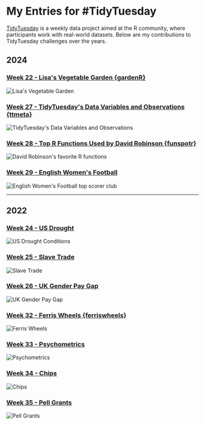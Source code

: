 # My Entries for #TidyTuesday
[TidyTuesday](https://github.com/rfordatascience/tidytuesday/tree/master) is a weekly data project aimed at the R community, where participants work with real-world datasets. Below are my contributions to TidyTuesday challenges over the years.

## 2024

### [Week 22 - Lisa's Vegetable Garden {gardenR}](./2024/Week%2022/)
<img src="./2024/Week 22/Week22.png" alt="Lisa's Vegetable Garden">

### [Week 27 - TidyTuesday's Data Variables and Observations {ttmeta}](./2024/Week%2027/)
<img src="./2024/Week 27/Week27.png" alt="TidyTuesday's Data Variables and Observations">


### [Week 28 - Top R Functions Used by David Robinson {funspotr}](./2024/Week%2028/)
<img src="./2024/Week 28/Week28.png" alt="David Robinson's favorite R functions">

### [Week 29 - English Women's Football](./2024/Week%2029/)
<img src="./2024/Week 29/Week29.png" alt="English Women's Football top scorer club">

---

## 2022

### [Week 24 - US Drought](./2022/Week24/)
<img src="./2022/Week24/TidyTuesday_2022_Week24.png" alt="US Drought Conditions">

### [Week 25 - Slave Trade](./2022/Week25/)
<img src="./2022/Week25/SlaveTrade.jpeg" alt="Slave Trade">

### [Week 26 - UK Gender Pay Gap](./2022/Week26/)
<img src="./2022/Week26/UKGenderPayGap.jpeg" alt="UK Gender Pay Gap">

### [Week 32 - Ferris Wheels {ferriswheels}](./2022/Week32/)
<img src="./2022/Week32/FerrisWheels.png" alt="Ferris Wheels">

### [Week 33 - Psychometrics](./2022/Week33/)
<img src="./2022/Week33/Week33.png" alt="Psychometrics">

### [Week 34 - Chips](./2022/Week34/)
<img src="./2022/Week34/Week34.png" alt="Chips">

### [Week 35 - Pell Grants](./2022/Week35/)
<img src="./2022/Week35/pellgrants-resize.png" alt="Pell Grants">